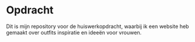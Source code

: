 # Opdracht
Dit is mijn repository voor de huiswerkopdracht, waarbij ik een website heb gemaakt over outfits inspiratie en ideeën voor vrouwen.
